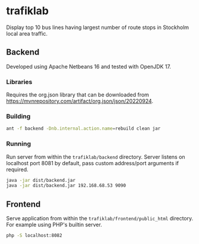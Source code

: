 # trafiklab

Display top 10 bus lines having largest number of route stops in Stockholm local area traffic.

## Backend

Developed using Apache Netbeans 16 and tested with OpenJDK 17. 

### Libraries

Requires the org.json library that can be downloaded from https://mvnrepository.com/artifact/org.json/json/20220924.

### Building

```bash
ant -f backend -Dnb.internal.action.name=rebuild clean jar
```

### Running

Run server from within the `trafiklab/backend` directory. Server listens on localhost port 8081 by default, pass custom address/port arguments if required.

```bash
java -jar dist/backend.jar 
java -jar dist/backend.jar 192.168.68.53 9090
```

## Frontend

Serve application from within the `trafiklab/frontend/public_html` directory. For example using PHP's builtin server.

```bash
php -S localhost:8082
```
